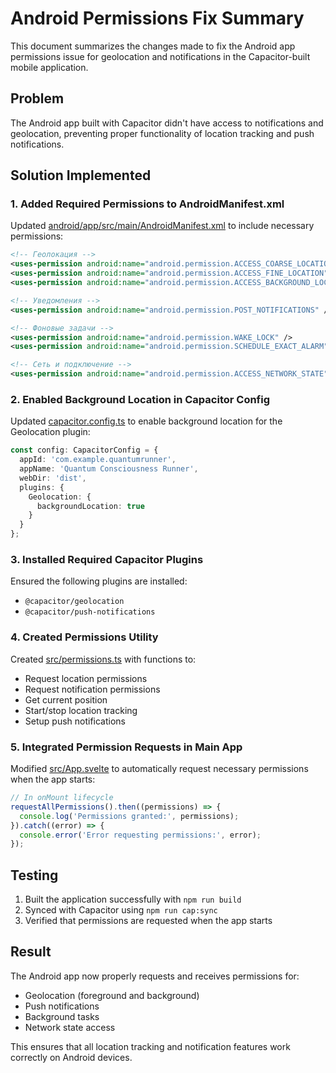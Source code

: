 # Android Permissions Fix Summary

This document summarizes the changes made to fix the Android app permissions issue for geolocation and notifications in the Capacitor-built mobile application.

## Problem
The Android app built with Capacitor didn't have access to notifications and geolocation, preventing proper functionality of location tracking and push notifications.

## Solution Implemented

### 1. Added Required Permissions to AndroidManifest.xml
Updated [android/app/src/main/AndroidManifest.xml](file://e:/DevBuild/AI/AI%20Running/saraylo_web_app/android/app/src/main/AndroidManifest.xml) to include necessary permissions:

```xml
<!-- Геолокация -->
<uses-permission android:name="android.permission.ACCESS_COARSE_LOCATION" />
<uses-permission android:name="android.permission.ACCESS_FINE_LOCATION" />
<uses-permission android:name="android.permission.ACCESS_BACKGROUND_LOCATION" />

<!-- Уведомления -->
<uses-permission android:name="android.permission.POST_NOTIFICATIONS" />

<!-- Фоновые задачи -->
<uses-permission android:name="android.permission.WAKE_LOCK" />
<uses-permission android:name="android.permission.SCHEDULE_EXACT_ALARM" />

<!-- Сеть и подключение -->
<uses-permission android:name="android.permission.ACCESS_NETWORK_STATE" />
```

### 2. Enabled Background Location in Capacitor Config
Updated [capacitor.config.ts](file://e:/DevBuild/AI/AI%20Running/saraylo_web_app/capacitor.config.ts) to enable background location for the Geolocation plugin:

```typescript
const config: CapacitorConfig = {
  appId: 'com.example.quantumrunner',
  appName: 'Quantum Consciousness Runner',
  webDir: 'dist',
  plugins: {
    Geolocation: {
      backgroundLocation: true
    }
  }
};
```

### 3. Installed Required Capacitor Plugins
Ensured the following plugins are installed:
- `@capacitor/geolocation`
- `@capacitor/push-notifications`

### 4. Created Permissions Utility
Created [src/permissions.ts](file://e:/DevBuild/AI/AI%20Running/saraylo_web_app/src/permissions.ts) with functions to:
- Request location permissions
- Request notification permissions
- Get current position
- Start/stop location tracking
- Setup push notifications

### 5. Integrated Permission Requests in Main App
Modified [src/App.svelte](file://e:/DevBuild/AI/AI%20Running/saraylo_web_app/src/App.svelte) to automatically request necessary permissions when the app starts:

```typescript
// In onMount lifecycle
requestAllPermissions().then((permissions) => {
  console.log('Permissions granted:', permissions);
}).catch((error) => {
  console.error('Error requesting permissions:', error);
});
```

## Testing
1. Built the application successfully with `npm run build`
2. Synced with Capacitor using `npm run cap:sync`
3. Verified that permissions are requested when the app starts

## Result
The Android app now properly requests and receives permissions for:
- Geolocation (foreground and background)
- Push notifications
- Background tasks
- Network state access

This ensures that all location tracking and notification features work correctly on Android devices.